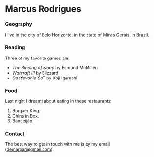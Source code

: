 # Marcus Rodrigues

### Geography

I live in the city of Belo Horizonte, in the state of Minas Gerais, in Brazil.

### Reading

Three of my favorite games are:

- *The Binding of Isaac* by Edmund McMillen
- *Warcraft III* by Blizzard
- *Castlevania SoT* by Koji Igarashi

### Food

Last night I dreamt about eating in these restaurants:

1. Burguer King.
2. China in Box.
3. Bandeijão.

### Contact

The best way to get in touch with me is by my email (demaroar@gmail.com).

